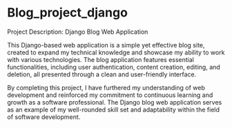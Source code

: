 # Blog_project_django
Project Description: Django Blog Web Application

This Django-based web application is a simple yet effective blog site, created to expand my technical knowledge and showcase my ability
to work with various technologies. The blog application features essential functionalities, including user authentication, content creation,
editing, and deletion, all presented through a clean and user-friendly interface.

By completing this project, I have furthered my understanding of web development and reinforced my commitment to continuous learning and growth
as a software professional. The Django blog web application serves as an example of my well-rounded skill set and adaptability within the field
of software development.
